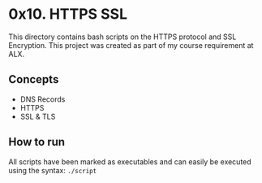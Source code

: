 # 0x10. HTTPS SSL
This directory contains bash scripts on the HTTPS protocol and SSL Encryption. This project was created as part of my course requirement at ALX.

## Concepts
* DNS Records
* HTTPS
* SSL & TLS

## How to run
All scripts have been marked as executables and can easily be executed using the syntax:
`./script`
